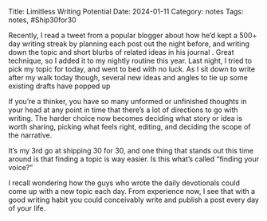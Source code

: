 Title: Limitless Writing Potential
Date: 2024-01-11
Category: notes
Tags: notes, #Ship30for30

Recently, I read a tweet from a popular blogger about how he’d kept a 500+ day writing streak by planning each post out the night before, and writing down the topic and short blurbs of related ideas in his journal . Great technique, so I added it to my nightly routine this year. 
Last night, I tried to pick my topic for today, and went to bed with no luck. As I sit down to write after my walk today  though, several new ideas and angles to tie up some existing drafts have popped up

If you’re a thinker, you have so many unformed or unfinished thoughts in your head at any point in time that there’s a lot of directions to go with writing.
The harder choice now becomes deciding what story or idea is worth sharing, picking what feels right, editing, and deciding the scope of the narrative.

It’s my 3rd go at shipping 30 for 30, and one thing that stands out this time around is that finding a topic is way easier. Is this what’s called “finding your voice?”

I recall wondering how the guys who wrote the daily devotionals could come up with a new topic each day. From experience now, I see that with a good writing habit you could conceivably write and publish a post every day of your life.